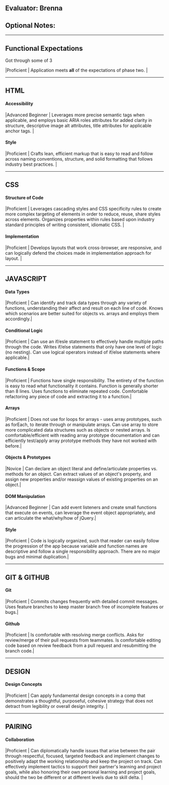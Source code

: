 ## Evaluator: Brenna
## Optional Notes:

------------------------------------------------------------------

## Functional Expectations

Got through some of 3

|Proficient         | Application meets __all__ of the expectations of phase two. |

------------------------------------------------------------------

## HTML

#### Accessibility

|Advanced Beginner  | Leverages more precise semantic tags when applicable, and employs basic ARIA roles attributes for added clarity in structure, descriptive image alt attributes, title attributes for applicable anchor tags. |

#### Style

|Proficient         | Crafts lean, efficient markup that is easy to read and follow across naming conventions, structure, and solid formatting that follows industry best practices. |

------------------------------------------------------------------

## CSS

#### Structure of Code

|Proficient         | Leverages cascading styles and CSS specificity rules to create more complex targeting of elements in order to reduce, reuse, share styles across elements. Organizes properties within rules based upon industry standard principles of writing consistent, idiomatic CSS. |

#### Implementation

|Proficient         | Develops layouts that work cross-browser, are responsive, and can logically defend the choices made in implementation approach for layout. |

------------------------------------------------------------------

## JAVASCRIPT

#### Data Types

|Proficient         | Can identify and track data types through any variety of functions, understanding their affect and result on each line of code. Knows which scenarios are better suited for objects vs. arrays and employs them accordingly.|

#### Conditional Logic

|Proficient         | Can use an if/esle statement to effectively handle multiple paths through the code. Writes if/else statements that only have one level of logic (no nesting). Can use logical operators instead of if/else statements where applicable.|

#### Functions & Scope

|Proficient         | Functions have single responsibility. The entirety of the function is easy to read what functionality it contains. Function is generally shorter than 8 lines. Uses functions to eliminate repeated code. Comfortable refactoring any piece of code and extracting it to a function.|

#### Arrays

|Proficient         | Does not use for loops for arrays - uses array prototypes, such as forEach, to iterate through or manipulate arrays. Can use array to store more complicated data structures such as objects or nested arrays. Is comfortable/efficient with reading array prototype documentation and can efficiently test/apply array prototype methods they have not worked with before.|

#### Objects & Prototypes

|Novice             | Can declare an object literal and define/articulate properties vs. methods for an object. Can extract values of an object's property, and assign new properties and/or reassign values of existing properties on an object.|

#### DOM Manipulation

|Advanced Beginner  | Can add event listeners and create small functions that execute on events, can leverage the event object appropriately, and can articulate the what/why/how of jQuery.|

#### Style

|Proficient         | Code is logically organized, such that reader can easily follow the progression of the app because variable and function names are descriptive and follow a single responsibility approach. There are no major bugs and minimal duplication.|

------------------------------------------------------------------

## GIT & GITHUB

#### Git

|Proficient         | Commits changes frequently with detailed commit messages. Uses feature branches to keep master branch free of incomplete features or bugs.|

#### Github

|Proficient         | Is comfortable with resolving merge conflicts. Asks for review/merge of their pull requests from teammates. Is comfortable editing code based on review feedback from a pull request and resubmitting the branch code.|

------------------------------------------------------------------

## DESIGN

#### Design Concepts

|Proficient         | Can apply fundamental design concepts in a comp that demonstrates a thoughtful, purposeful, cohesive strategy that does not detract from legibility or overall design integrity.  |

------------------------------------------------------------------

## PAIRING

#### Collaboration

|Proficient         | Can diplomatically handle issues that arise between the pair through respectful, focused, targeted feedback and implement changes to positively adapt the working relationship and keep the project on track. Can effectively implement tactics to support their partner's learning and project goals, while also honoring their own personal learning and project goals, should the two be different or at different levels due to skill delta. |
